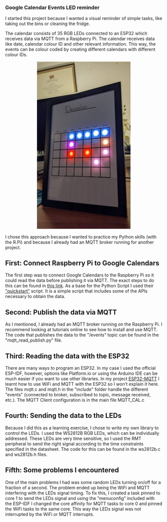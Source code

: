 ### Google Calendar Events LED reminder 



I started this project because I wanted a visual reminder of simple tasks, like taking out the bins 
or cleaning the fridge. 

The calendar consists of 35 RGB LEDs connected to an ESP32 which receives data via MQTT from a Raspberry Pi. The calendar receives data like date, calendar colour ID and other relevant information. This way, the events can be colour coded by creating different calendars with different colour IDs. 
<p align="center">
<img src="working_calendar.jpg" width="300">
</p>
I chose this approach because I wanted to practice my Python skills (with the R.Pi) and because I already had an MQTT broker running for another project. 

## First: Connect Raspberry Pi to Google Calendars 

The first step was to connect Google Calendars to the Raspberry Pi so it could read the data before publishing it via MQTT. The exact steps to do this can be found in [this link](https://developers.google.com/workspace/guides/getstarted-overview). As a base for the Python Script I used their ["quickstart"](https://developers.google.com/calendar/api/quickstart/python) script. It is a simple script that includes some of the APIs necessary to obtain the data. 

## Second: Publish the data via MQTT 

As I mentioned, I already had an MQTT broker running on the Raspberry Pi. I recommend looking at tutorials online to see how to install and use MQTT. The code that publishes the data to the "/events" topic can be found in the "mqtt_read_publish.py" file. 

## Third: Reading the data with the ESP32 

There are many ways to program an ESP32. In my case I used the official ESP-IDF, however, options like Platform.io or using the Arduino IDE can be much easier if you want to use other libraries. 
In my project [ESP32-MQTT](https://github.com/Niuslar/MQTT) I learnt how to use WiFi and MQTT with the ESP32 so I won't explain it here.
The files mqtt.c and mqtt.h in the "include" folder handle the different "events" (connected to broker, subscribed to topic, message received, etc.). The MQTT Client configuration is in the main file MQTT_CAL.c

## Fourth: Sending the data to the LEDs

Because I did this as a learning exercise, I chose to write my own library to control the LEDs. I used the WS2812B RGB LEDs, which can be individually addressed. These LEDs are very time sensitive, so I used the RMT peripheral to send the right signal according to the time constraints specified in the datasheet. The code for this can be found in the ws2812b.c and ws2812b.h files. 

## Fifth: Some problems I encountered 

One of the main problems I had was some random LEDs turning on/off for a fraction of a second. The problem ended up being the WiFi and MQTT interfering with the LEDs signal timing. To fix this, I created a task pinned to core 1 to send the LEDs signal and using the "menuconfig" included with the ESP-IDF I changed the core affinity for MQTT tasks to core 0 and pinned the WiFi tasks to the same core. This way the LEDs signal was not interrupted by the WiFi or MQTT interrupts. 

